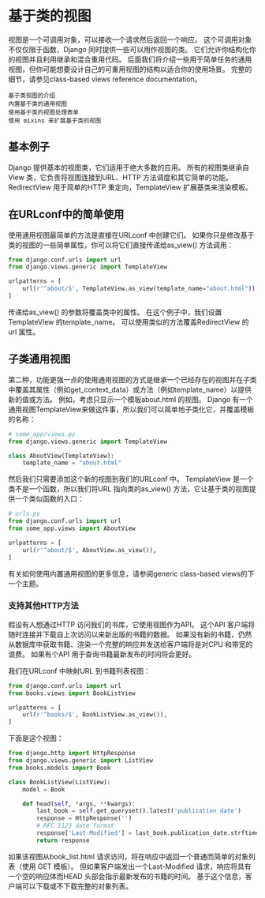 # 基于类的视图
视图是一个可调用对象，可以接收一个请求然后返回一个响应。 这个可调用对象不仅仅限于函数，Django 同时提供一些可以用作视图的类。 它们允许你结构化你的视图并且利用继承和混合重用代码。 后面我们将介绍一些用于简单任务的通用视图，但你可能想要设计自己的可重用视图的结构以适合你的使用场景。 完整的细节，请参见class-based views reference documentation。
```
基于类视图的介绍
内置基于类的通用视图
使用基于类的视图处理表单
使用 mixins 来扩展基于类的视图
```
## 基本例子
Django 提供基本的视图类，它们适用于绝大多数的应用。 所有的视图类继承自View 类，它负责将视图连接到URL、HTTP 方法调度和其它简单的功能。 RedirectView 用于简单的HTTP 重定向，TemplateView 扩展基类来渲染模板。

## 在URLconf中的简单使用
使用通用视图最简单的方法是直接在URLconf 中创建它们。 如果你只是修改基于类的视图的一些简单属性，你可以将它们直接传递给as_view() 方法调用：
```python
from django.conf.urls import url
from django.views.generic import TemplateView

urlpatterns = [
    url(r'^about/$', TemplateView.as_view(template_name="about.html")),
]
```
传递给as_view() 的参数将覆盖类中的属性。 在这个例子中，我们设置TemplateView 的template_name。 可以使用类似的方法覆盖RedirectView 的url 属性。

## 子类通用视图
第二种，功能更强一点的使用通用视图的方式是继承一个已经存在的视图并在子类中覆盖其属性（例如get_context_data）或方法（例如template_name）以提供新的值或方法。 例如，考虑只显示一个模板about.html 的视图。 Django 有一个通用视图TemplateView来做这件事，所以我们可以简单地子类化它，并覆盖模板的名称：
```python
# some_app/views.py
from django.views.generic import TemplateView

class AboutView(TemplateView):
    template_name = "about.html"
```
然后我们只需要添加这个新的视图到我们的URLconf 中。 TemplateView 是一个类不是一个函数，所以我们将URL 指向类的as_view() 方法，它让基于类的视图提供一个类似函数的入口：
```python
# urls.py
from django.conf.urls import url
from some_app.views import AboutView

urlpatterns = [
    url(r'^about/$', AboutView.as_view()),
]
```
有关如何使用内置通用视图的更多信息，请参阅generic class-based views的下一个主题。

### 支持其他HTTP方法
假设有人想通过HTTP 访问我们的书库，它使用视图作为API。 这个API 客户端将随时连接并下载自上次访问以来新出版的书籍的数据。 如果没有新的书籍，仍然从数据库中获取书籍、渲染一个完整的响应并发送给客户端将是对CPU 和带宽的浪费。 如果有个API 用于查询书籍最新发布的时间将会更好。

我们在URLconf 中映射URL 到书籍列表视图：
```python
from django.conf.urls import url
from books.views import BookListView

urlpatterns = [
    url(r'^books/$', BookListView.as_view()),
]
```
下面是这个视图：
```python
from django.http import HttpResponse
from django.views.generic import ListView
from books.models import Book

class BookListView(ListView):
    model = Book

    def head(self, *args, **kwargs):
        last_book = self.get_queryset().latest('publication_date')
        response = HttpResponse('')
        # RFC 1123 date format
        response['Last-Modified'] = last_book.publication_date.strftime('%a, %d %b %Y %H:%M:%S GMT')
        return response
```
如果该视图从book_list.html 请求访问，将在响应中返回一个普通而简单的对象列表（使用 GET 模板）。 但如果客户端发出一个Last-Modified 请求，响应将具有一个空的响应体而HEAD 头部会指示最新发布的书籍的时间。 基于这个信息，客户端可以下载或不下载完整的对象列表。